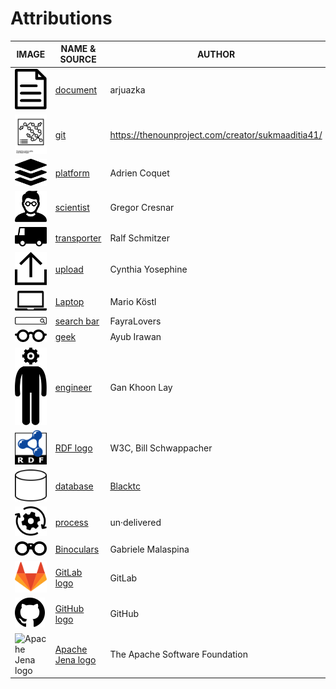 <!--
SPDX-FileCopyrightText: 2020 - 2021 Martin Häuer <martin.haeuer@ose-germany.de>
SPDX-FileCopyrightText: 2021 - 2025 Robin Vobruba <hoijui.quaero@gmail.com>

SPDX-License-Identifier: CC0-1.0
-->

# Attributions

| IMAGE | NAME & SOURCE | AUTHOR | LICENSE |
|-------|---------------|--------|---------|
| ![document](noun_Document_1830658.svg)       | [document](https://thenounproject.com/search/?q=1830658&i=1830658)                    | arjuazka       | [CC-BY-3.0](https://creativecommons.org/licenses/by/3.0/us/legalcode) |
| ![document](noun_git_6901570.svg)       | [git](https://thenounproject.com/icon/git-6901570/)                    | <https://thenounproject.com/creator/sukmaaditia41/>       | [CC-BY-3.0](https://creativecommons.org/licenses/by/3.0/us/legalcode) |
| ![platform](noun_platform_3097564.svg)       | [platform](https://thenounproject.com/search/?q=3097564&i=3097564)                    | Adrien Coquet  | [CC-BY-3.0](https://creativecommons.org/licenses/by/3.0/us/legalcode) |
| ![scientist](noun_Scientist_770801.svg)      | [scientist](https://thenounproject.com/search/?q=770801&i=770801)                     | Gregor Cresnar | [CC-BY-3.0](https://creativecommons.org/licenses/by/3.0/us/legalcode) |
| ![transporter](noun_transporter_745250.svg)  | [transporter](https://thenounproject.com/search/?q=745250&i=745250)                   | Ralf Schmitzer | [CC-BY-3.0](https://creativecommons.org/licenses/by/3.0/us/legalcode) |
| ![upload](noun_Upload_4228853.svg)  | [upload](https://thenounproject.com/search/?q=4228853&i=4228853)                   | Cynthia Yosephine | [CC-BY-3.0](https://creativecommons.org/licenses/by/3.0/us/legalcode) |
| ![Laptop](noun_Laptop_3426828.svg)  | [Laptop](https://thenounproject.com/search/?q=3426828&i=3426828)                   | Mario Köstl | [CC-BY-3.0](https://creativecommons.org/licenses/by/3.0/us/legalcode) |
| ![search bar](noun_search_bar_1174492.svg)  | [search bar](https://thenounproject.com/search/?q=1174492&i=1174492)                   | FayraLovers | [CC-BY-3.0](https://creativecommons.org/licenses/by/3.0/us/legalcode) |
| ![geek](noun_geek_1224204.svg)  | [geek](https://thenounproject.com/search/?q=1224204&i=1224204)                   | Ayub Irawan | [CC-BY-3.0](https://creativecommons.org/licenses/by/3.0/us/legalcode) |
| ![engineer](noun_engineer_856401.svg)  | [engineer](https://thenounproject.com/search/?q=856401&i=856401)                   | Gan Khoon Lay | [CC-BY-3.0](https://creativecommons.org/licenses/by/3.0/us/legalcode) |
| ![RDF logo](rdf_logo.svg)          | [RDF logo](https://commons.wikimedia.org/wiki/File:Rdf_logo.svg) | W3C, Bill Schwappacher | [public domain](https://en.wikipedia.org/wiki/Public_domain)                 |
| ![database](flowchart_database_symbol.svg) | [database](https://en.m.wikipedia.org/wiki/File:Flowchart_database.svg)                    | [Blacktc](https://commons.wikimedia.org/wiki/User:Blacktc) | [CC-BY-SA-4.0](https://creativecommons.org/licenses/by-sa/4.0/legalcode) |
| ![process](noun_process_876181.svg)          | [process](https://thenounproject.com/search/?q=876181&i=876181)                       | un·delivered   | [CC-BY-3.0](https://creativecommons.org/licenses/by/3.0/us/legalcode) |
| ![Binoculars](noun_Binoculars_79901.svg) | [Binoculars](https://thenounproject.com/search/?q=79901&i=79901) | Gabriele Malaspina | [CC-BY-3.0](https://creativecommons.org/licenses/by/3.0/us/legalcode) |
| ![GitLab logo](gitlab-logo.svg) | [GitLab logo](https://gitlab.com/gitlab-com/gitlab-artwork/raw/master/logo/logo.svg) | GitLab | [CC-BY-NC-SA-4.0](https://creativecommons.org/licenses/by-nc-sa/4.0/legalcode) |
| ![GitHub logo](github-logo.svg) | [GitHub logo](https://github-media-downloads.s3.amazonaws.com/GitHub-Mark.zip) | GitHub | NOT FREE <https://github.com/logos> |
| ![Apache Jena logo](Apache_Jena_logo.svg) | [Apache Jena logo](https://commons.wikimedia.org/wiki/File:Apache_Jena_logo.svg) | The Apache Software Foundation | [Apache-2.0](https://en.wikipedia.org/wiki/Apache_License) |
